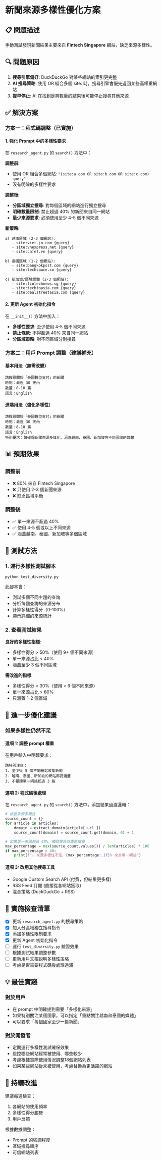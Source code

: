 # 新聞來源多樣性優化方案

## 📋 問題描述

手動測試發現新聞結果主要來自 **Fintech Singapore** 網站，缺乏來源多樣性。

## 🔍 問題原因

1. **搜尋引擎偏好**: DuckDuckGo 對某些網站的索引更完整
2. **AI 搜尋策略**: 使用 OR 組合多個 site: 時，搜尋引擎會優先返回某些高權重網站
3. **提早停止**: AI 在找到足夠數量的結果後可能停止搜尋其他來源

## ✅ 解決方案

### 方案一：程式碼調整（已實施）

#### 1. 強化 Prompt 中的多樣性要求

在 `research_agent.py` 的 `search()` 方法中：

**調整前**:
- 使用 OR 組合多個網站: `"(site:a.com OR site:b.com OR site:c.com) query"`
- 沒有明確的多樣性要求

**調整後**:
- **分區域獨立搜尋**: 對每個區域的網站進行獨立搜尋
- **明確數量限制**: 禁止超過 40% 的新聞來自同一網站
- **最少來源要求**: 必須使用至少 4-5 個不同來源

**新策略**:
```
a) 越南區域 (2-3 個網站):
   - site:viet-jo.com {query}
   - site:vnexpress.net {query}
   - site:cafef.vn {query}

b) 泰國區域 (1-2 個網站):
   - site:bangkokpost.com {query}
   - site:techsauce.co {query}

c) 新加坡/區域媒體 (2-3 個網站):
   - site:fintechnews.sg {query}
   - site:techinasia.com {query}
   - site:dealstreetasia.com {query}
```

#### 2. 更新 Agent 初始化指令

在 `__init__()` 方法中加入：
- **多樣性要求**: 至少使用 4-5 個不同來源
- **禁止條款**: 不得超過 40% 來自同一網站
- **分區域策略**: 對不同區域分別搜尋

### 方案二：用戶 Prompt 調整（建議補充）

#### 基本用法（無需改變）
```
請搜尋關於「泰國數位支付」的新聞
時間：最近 30 天內
數量：8-10 篇
語言：English
```

#### 進階用法（強化多樣性）
```
請搜尋關於「泰國數位支付」的新聞
時間：最近 30 天內
數量：8-10 篇
語言：English
特別要求：請確保新聞來源多樣化，涵蓋越南、泰國、新加坡等不同區域的媒體
```

## 📊 預期效果

### 調整前
- ❌ 80% 來自 Fintech Singapore
- ❌ 只使用 2-3 個新聞來源
- ❌ 缺乏區域平衡

### 調整後
- ✅ 單一來源不超過 40%
- ✅ 使用 4-5 個或以上不同來源
- ✅ 涵蓋越南、泰國、新加坡等多個區域

## 🧪 測試方法

### 1. 運行多樣性測試腳本
```bash
python test_diversity.py
```

此腳本會：
- 測試多個不同主題的查詢
- 分析每個查詢的來源分布
- 計算多樣性得分（0-100%）
- 顯示詳細的來源統計

### 2. 查看測試結果

**良好的多樣性指標**:
- 多樣性得分 > 50%（使用 9+ 個不同來源）
- 單一來源占比 < 40%
- 涵蓋至少 3 個不同區域

**需改進的指標**:
- 多樣性得分 < 30%（使用 < 6 個不同來源）
- 單一來源占比 > 60%
- 只涵蓋 1-2 個區域

## 🎯 進一步優化建議

### 如果多樣性仍然不足

#### 選項 1: 調整 prompt 權重
在用戶輸入中明確要求：
```
請特別注意：
1. 至少從 5 個不同網站收集新聞
2. 越南、泰國、新加坡的網站都要涵蓋
3. 不要讓單一網站超過 3 篇
```

#### 選項 2: 程式碼後處理
在 `research_agent.py` 的 `search()` 方法中，添加結果過濾邏輯：

```python
# 檢查來源多樣性
source_count = {}
for article in articles:
    domain = extract_domain(article['url'])
    source_count[domain] = source_count.get(domain, 0) + 1

# 如果單一來源超過 40%，觸發警告或重新搜尋
max_percentage = max(source_count.values()) / len(articles) * 100
if max_percentage > 40:
    print(f"⚠️ 來源多樣性不足，{max_percentage:.1f}% 來自單一網站")
```

#### 選項 3: 改用其他搜尋工具
- Google Custom Search API (付費，但結果更多樣)
- RSS Feed 訂閱 (直接從各網站獲取)
- 混合策略 (DuckDuckGo + RSS)

## 📝 實施檢查清單

- [x] 更新 `research_agent.py` 的搜尋策略
- [x] 加入分區域獨立搜尋指令
- [x] 添加多樣性限制要求
- [x] 更新 Agent 初始化指令
- [ ] 運行 `test_diversity.py` 驗證效果
- [ ] 根據測試結果調整參數
- [ ] 更新用戶文檔說明多樣性策略
- [ ] 考慮是否需要程式碼後處理過濾

## 💡 最佳實踐

### 對於用戶
- 在 prompt 中明確提到需要「多樣化來源」
- 如果特別關注某個國家，可以指定「重點關注越南和泰國的媒體」
- 可以要求「每個國家至少一篇新聞」

### 對於開發者
- 定期運行多樣性測試確保效果
- 監控哪些網站經常被使用、哪些較少
- 考慮根據實際使用情況調整18個網站列表
- 如果某些網站從未被使用，考慮替換為更活躍的網站

## 🔄 持續改進

建議每週檢查：
1. 各網站的使用頻率
2. 多樣性得分趨勢
3. 用戶反饋

根據數據調整：
- Prompt 的強調程度
- 區域搜尋順序
- 可信網站列表
